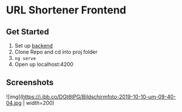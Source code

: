 # URL Shortener Frontend

## Get Started
1. Set up [backend](https://github.com/claudioontheweb/url-shortener)
2. Clone Repo and cd into proj folder
3. ``ng serve``
4. Open up localhost:4200

## Screenshots
![img](https://i.ibb.co/DGt6tPG/Bildschirmfoto-2019-10-10-um-09-40-04.jpg | width=200)
